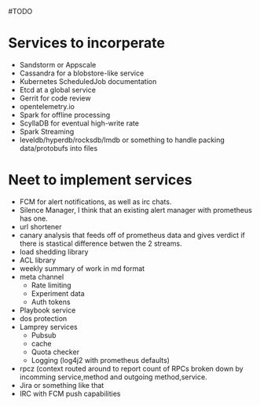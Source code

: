 
#TODO



# Services to incorperate

* Sandstorm or Appscale
* Cassandra for a blobstore-like service
* Kubernetes ScheduledJob documentation
* Etcd at a global service
* Gerrit for code review
* opentelemetry.io
* Spark for offline processing
* ScyllaDB for eventual high-write rate
* Spark Streaming
* leveldb/hyperdb/rocksdb/lmdb or something to handle packing data/protobufs into files

# Neet to implement services
* FCM for alert notifications, as well as irc chats.
* Silence Manager, I think that an existing alert manager with prometheus has one.
* url shortener
* canary analysis that feeds off of prometheus data and gives verdict if there is stastical difference betwen the 2 streams.
* load shedding library
* ACL library
* weekly summary of work in md format
* meta channel
  * Rate limiting
  * Experiment data
  * Auth tokens
* Playbook service
* dos protection
* Lamprey services
  * Pubsub
  * cache
  * Quota checker
  * Logging (log4j2 with prometheus defaults)
* rpcz (context routed around to report count of RPCs broken down by incomming service,method and outgoing method,service.
* Jira or something like that
* IRC with FCM push capabilities

